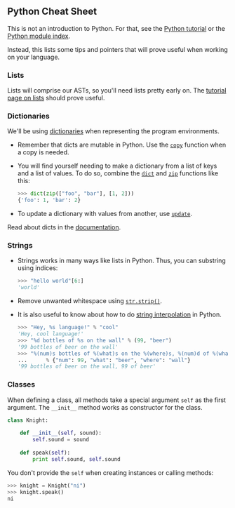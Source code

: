 ## Python Cheat Sheet

This is not an introduction to Python. 
For that, see the [Python tutorial](https://docs.python.org/2/tutorial/) or the [Python module index](https://docs.python.org/3/py-modindex.html).

Instead, this lists some tips and pointers that will prove useful when working on your language.

### Lists

Lists will comprise our ASTs, so you'll need lists pretty early on. The [tutorial page on lists](https://docs.python.org/2/tutorial/datastructures.html#more-on-lists) should prove useful.

### Dictionaries

We'll be using [dictionaries](https://docs.python.org/2/library/stdtypes.html#typesmapping) when representing the program environments.

- Remember that dicts are mutable in Python. Use the [`copy`](https://docs.python.org/2/library/stdtypes.html#dict.copy) function when a copy is needed.
- You will find yourself needing to make a dictionary from a list of keys and a list of values. To do so, combine the [`dict`](https://docs.python.org/2/library/functions.html#func-dict) and [`zip`](https://docs.python.org/2/library/functions.html#zip) functions like this:
    
    ```python
    >>> dict(zip(["foo", "bar"], [1, 2]))
    {'foo': 1, 'bar': 2}
    ```
- To update a dictionary with values from another, use [`update`](https://docs.python.org/2/library/stdtypes.html#set.update).

Read about dicts in the [documentation](https://docs.python.org/2/tutorial/datastructures.html#dictionaries).

### Strings

- Strings works in many ways like lists in Python. Thus, you can substring using indices:

    ```python
    >>> "hello world"[6:]
    'world'
    ```

- Remove unwanted whitespace using [`str.strip()`](https://docs.python.org/2/library/stdtypes.html#str.strip).

- It is also useful to know about how to do [string interpolation](https://docs.python.org/2/library/stdtypes.html#string-formatting-operations) in Python.

    ```python
    >>> "Hey, %s language!" % "cool"
    'Hey, cool language!'
    >>> "%d bottles of %s on the wall" % (99, "beer")
    '99 bottles of beer on the wall'
    >>> "%(num)s bottles of %(what)s on the %(where)s, %(num)d of %(what)s" \
    ...      % {"num": 99, "what": "beer", "where": "wall"}
    '99 bottles of beer on the wall, 99 of beer'
    ```

### Classes

When defining a class, all methods take a special argument `self` as the first argument. The `__init__` method works as constructor for the class.

```python
class Knight:
    
    def __init__(self, sound):
        self.sound = sound
    
    def speak(self):
        print self.sound, self.sound
```

You don't provide the `self` when creating instances or calling methods:

```python
>>> knight = Knight("ni")
>>> knight.speak()
ni
```
